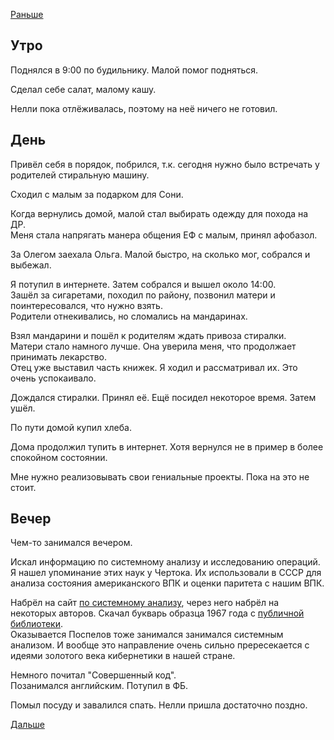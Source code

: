[Раньше](2020.03.20.md)
## Утро
Поднялся в 9:00 по будильнику. Малой помог подняться.

Сделал себе салат, малому кашу.

Нелли пока отлёживалась, поэтому на неё ничего не готовил.
## День
Привёл себя в порядок, побрился, т.к. сегодня нужно было встречать у родителей стиральную машину.

Сходил с малым за подарком для Сони.

Когда вернулись домой, малой стал выбирать одежду для похода на ДР.  
Меня стала напрягать манера общения ЕФ с малым, принял афобазол.

За Олегом заехала Ольга. Малой быстро, на сколько мог, собрался и выбежал.

Я потупил в интернете. Затем собрался и вышел около 14:00.  
Зашёл за сигаретами, походил по району, позвонил матери и поинтересовался, что нужно взять.  
Родители отнекивались, но сломались на мандаринах.

Взял мандарини и пошёл к родителям ждать привоза стиралки.  
Матери стало намного лучше. Она уверила меня, что продолжает принимать лекарство.  
Отец уже выставил часть книжек. Я ходил и рассматривал их. Это очень успокаивало.

Дождался стиралки. Принял её. Ещё посидел некоторое время. Затем ушёл.

По пути домой купил хлеба.

Дома продолжил тупить в интернет. Хотя вернулся не в пример в более спокойном состоянии.

Мне нужно реализовывать свои гениальные проекты. Пока на это не стоит.
## Вечер
Чем-то занимался вечером.

Искал информацию по системному анализу и исследованию операций. Я нашел упоминание этих наук у Чертока. Их использовали в СССР для анализа состояния американского ВПК и оценки паритета с нашим ВПК.

Набрёл на сайт [по системному анализу](http://systems-analysis.ru/), через него набрёл на некоторых авторов. Скачал букварь образца 1967 года с [публичной библиотеки](http://publ.lib.ru/ARCHIVES/CH/CHERCHMEN_Charl'z_Uest/_Cherchmen_Ch.U..html).  
Оказывается Поспелов тоже занимался занимался системным анализом. И вообще это направление очень сильно прересекается с идеями золотого века кибернетики в нашей стране.

Немного почитал "Совершенный код".  
Позанимался английским.
Потупил в ФБ.

Помыл посуду и завалился спать. Нелли пришла достаточно поздно.

[Дальше](2020.03.22.md)